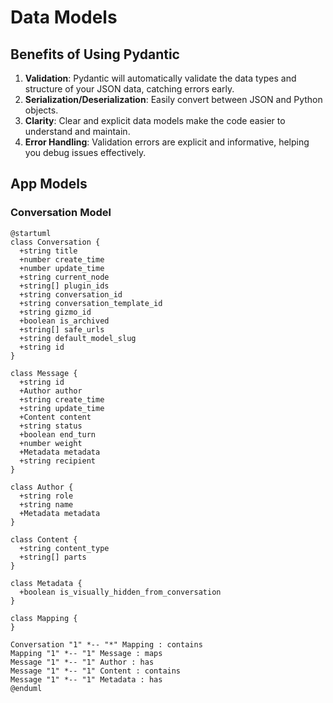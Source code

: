 # Data Models

## **Benefits of Using Pydantic**

1. **Validation**: Pydantic will automatically validate the data types and structure of your JSON data, catching errors early.
2. **Serialization/Deserialization**: Easily convert between JSON and Python objects.
3. **Clarity**: Clear and explicit data models make the code easier to understand and maintain.
4. **Error Handling**: Validation errors are explicit and informative, helping you debug issues effectively.

## App Models

### Conversation Model

```plantuml
@startuml
class Conversation {
  +string title
  +number create_time
  +number update_time
  +string current_node
  +string[] plugin_ids
  +string conversation_id
  +string conversation_template_id
  +string gizmo_id
  +boolean is_archived
  +string[] safe_urls
  +string default_model_slug
  +string id
}

class Message {
  +string id
  +Author author
  +string create_time
  +string update_time
  +Content content
  +string status
  +boolean end_turn
  +number weight
  +Metadata metadata
  +string recipient
}

class Author {
  +string role
  +string name
  +Metadata metadata
}

class Content {
  +string content_type
  +string[] parts
}

class Metadata {
  +boolean is_visually_hidden_from_conversation
}

class Mapping {
}

Conversation "1" *-- "*" Mapping : contains
Mapping "1" *-- "1" Message : maps
Message "1" *-- "1" Author : has
Message "1" *-- "1" Content : contains
Message "1" *-- "1" Metadata : has
@enduml
```
